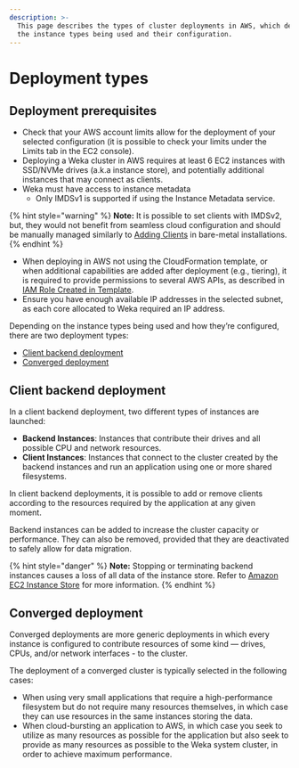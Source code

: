 ```yaml
---
description: >-
  This page describes the types of cluster deployments in AWS, which depend on
  the instance types being used and their configuration.
---
```


# Deployment types

## Deployment prerequisites&#x20;

* Check that your AWS account limits allow for the deployment of your selected configuration (it is possible to check your limits under the Limits tab in the EC2 console).
* Deploying a Weka cluster in AWS requires at least 6 EC2 instances with SSD/NVMe drives (a.k.a instance store), and potentially additional instances that may connect as clients.
* Weka must have access to instance metadata&#x20;
  * Only IMDSv1 is supported if using the Instance Metadata service.

{% hint style="warning" %}
**Note:** It is possible to set clients with IMDSv2, but, they would not benefit from seamless cloud configuration and should be manually managed similarly to [Adding Clients](../bare-metal/adding-clients-bare-metal.md) in bare-metal installations.
{% endhint %}

* When deploying in AWS not using the CloudFormation template, or when additional capabilities are added after deployment (e.g., tiering), it is required to provide permissions to several AWS APIs, as described in [IAM Role Created in Template](cloudformation.md#iam-role-created-in-the-template).
* Ensure you have enough available IP addresses in the selected subnet, as each core allocated to Weka required an IP address.

Depending on the instance types being used and how they’re configured, there are two deployment types:

* [Client backend deployment](deployment-types.md#client-backend-deployment)
* [Converged deployment](deployment-types.md#converged-deployment)

## Client backend deployment

In a client backend deployment, two different types of instances are launched:

* **Backend Instances**: Instances that contribute their drives and all possible CPU and network resources.
* **Client Instances**: Instances that connect to the cluster created by the backend instances and run an application using one or more shared filesystems.

In client backend deployments, it is possible to add or remove clients according to the resources required by the application at any given moment.

Backend instances can be added to increase the cluster capacity or performance. They can also be removed, provided that they are deactivated to safely allow for data migration.

{% hint style="danger" %}
**Note:** Stopping or terminating backend instances causes a loss of all data of the instance store. Refer to [Amazon EC2 Instance Store](https://docs.aws.amazon.com/AWSEC2/latest/UserGuide/InstanceStorage.html) for more information.
{% endhint %}

## Converged deployment

Converged deployments are more generic deployments in which every instance is configured to contribute resources of some kind — drives, CPUs, and/or network interfaces - to the cluster.

The deployment of a converged cluster is typically selected in the following cases:

* When using very small applications that require a high-performance filesystem but do not require many resources themselves, in which case they can use resources in the same instances storing the data.
* When cloud-bursting an application to AWS, in which case you seek to utilize as many resources as possible for the application but also seek to provide as many resources as possible to the Weka system cluster, in order to achieve maximum performance.
